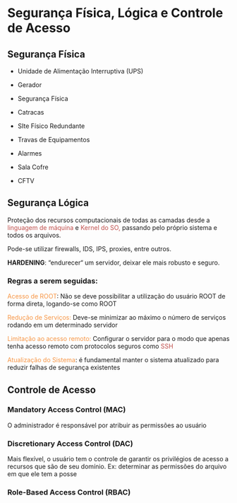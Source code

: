 
# Segurança Física, Lógica e Controle de Acesso


## Segurança Física

- Unidade de Alimentação Interruptiva (UPS)

- Gerador 

- Segurança Física

- Catracas

- SIte Físico Redundante 

- Travas de Equipamentos

- Alarmes

- Sala Cofre

- CFTV

## Segurança Lógica

Proteção dos recursos computacionais de todas as camadas desde a <font color="#c0504d">linguagem de máquina</font> e <font color="#c0504d">Kernel do SO,</font> passando pelo próprio sistema e todos os arquivos.

Pode-se utilizar firewalls, IDS, IPS, proxies, entre outros.


**HARDENING**: “endurecer“ um servidor, deixar ele mais robusto e seguro.


### Regras a serem seguidas:

<font color="#f79646">Acesso de ROOT</font>: Não se deve possibilitar a utilização do usuário ROOT de forma direta, logando-se como ROOT 

<font color="#f79646">Redução de Serviços: </font>Deve-se minimizar ao máximo o número de serviços rodando em um determinado servidor

<font color="#f79646">Limitação ao acesso remoto:</font> Configurar o servidor para o modo que apenas tenha acesso remoto com protocolos seguros como <font color="#c0504d">SSH</font>

<font color="#f79646">Atualização do Sistema</font>: é fundamental manter o sistema atualizado para reduzir falhas de segurança existentes 


## Controle de Acesso

### **Mandatory Access Control (MAC)**
O administrador é responsável por atribuir as permissões ao usuário

### **Discretionary Access Control (DAC)**
Mais flexível, o usuário tem o controle de garantir os privilégios de acesso a recursos que são de seu domínio. Ex: determinar as permissões do arquivo em que ele tem a posse

### **Role-Based Access Control (RBAC)**


